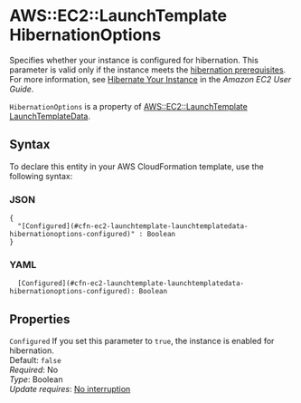 # AWS::EC2::LaunchTemplate HibernationOptions<a name="aws-properties-ec2-launchtemplate-launchtemplatedata-hibernationoptions"></a>

Specifies whether your instance is configured for hibernation\. This parameter is valid only if the instance meets the [hibernation prerequisites](https://docs.aws.amazon.com/AWSEC2/latest/UserGuide/Hibernate.html#hibernating-prerequisites)\. For more information, see [Hibernate Your Instance](https://docs.aws.amazon.com/AWSEC2/latest/UserGuide/Hibernate.html) in the *Amazon EC2 User Guide*\.

 `HibernationOptions` is a property of [AWS::EC2::LaunchTemplate LaunchTemplateData](https://docs.aws.amazon.com/AWSCloudFormation/latest/UserGuide/aws-properties-ec2-launchtemplate-launchtemplatedata.html)\.

## Syntax<a name="aws-properties-ec2-launchtemplate-launchtemplatedata-hibernationoptions-syntax"></a>

To declare this entity in your AWS CloudFormation template, use the following syntax:

### JSON<a name="aws-properties-ec2-launchtemplate-launchtemplatedata-hibernationoptions-syntax.json"></a>

```
{
  "[Configured](#cfn-ec2-launchtemplate-launchtemplatedata-hibernationoptions-configured)" : Boolean
}
```

### YAML<a name="aws-properties-ec2-launchtemplate-launchtemplatedata-hibernationoptions-syntax.yaml"></a>

```
  [Configured](#cfn-ec2-launchtemplate-launchtemplatedata-hibernationoptions-configured): Boolean
```

## Properties<a name="aws-properties-ec2-launchtemplate-launchtemplatedata-hibernationoptions-properties"></a>

`Configured`  <a name="cfn-ec2-launchtemplate-launchtemplatedata-hibernationoptions-configured"></a>
If you set this parameter to `true`, the instance is enabled for hibernation\.  
Default: `false`   
*Required*: No  
*Type*: Boolean  
*Update requires*: [No interruption](https://docs.aws.amazon.com/AWSCloudFormation/latest/UserGuide/using-cfn-updating-stacks-update-behaviors.html#update-no-interrupt)